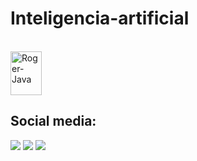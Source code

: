 # Inteligencia-artificial
<div style="display: inline_block"><br>  
  <img align="center" alt="Roger-Java" height="70" width="50" src="https://cdn.jsdelivr.net/gh/devicons/devicon/icons/java/java-original-wordmark.svg">
  
</div>



## Social media:
<div> 
  <a href="https://www.instagram.com/rogerpalma_/?utm_medium" target="_blank"><img src="https://img.shields.io/badge/-Instagram-%23E4405F?style=for-the-badge&logo=instagram&logoColor=white" target="_blank"></a>
  <a href = "mailto:rogerdapalma@gmail.com"><img src="https://img.shields.io/badge/Gmail-D14836?style=for-the-badge&logo=gmail&logoColor=white"></a>
  <a href="https://www.linkedin.com/in/roger-palma-1b357225b/" target="_blank"><img src="https://img.shields.io/badge/-LinkedIn-%230077B5?style=for-the-badge&logo=linkedin&logoColor=white" target="_blank"></a> 
</div>
